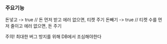 ### 주요기능
돈넣고 -> true // 돈 먼저 받고 에러 없으면, 티켓 주기
돈빼기 -> true // 티켓 수를 먼저 줄이고 에러 없으면, 돈 주기

주의! 최대한 버그 방지를 위해 DB에서 조심해야한다